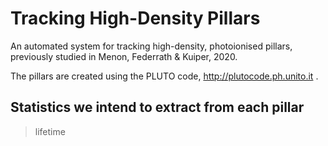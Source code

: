 # Tracking High-Density Pillars
An automated system for tracking high-density, photoionised pillars, previously studied in Menon, Federrath & Kuiper, 2020.

The pillars are created using the PLUTO code, http://plutocode.ph.unito.it .

## Statistics we intend to extract from each pillar

> lifetime
